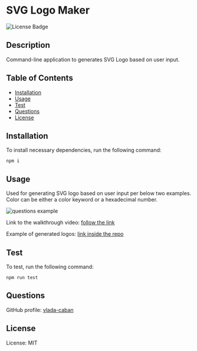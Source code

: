 # SVG Logo Maker
  ![License Badge](https://img.shields.io/badge/License-MIT-green)

  ## Description 

  Command-line application to generates SVG Logo based on user input. 

  ## Table of Contents

- [Installation](#installation)
- [Usage](#usage)
- [Test](#test)
- [Questions](#questions)
- [License](#license)

## Installation

To install necessary dependencies, run the following command:

```npm i```

## Usage

Used for generating SVG logo based on user input per below two examples. Color can be either a color keyword or a hexadecimal number.

![questions example](./images/questions.png)

Link to the walkthrough video: [follow the link](https://drive.google.com/file/d/1JFE4_9RyS1qQAmnPDFEbrmisyyT8qJWC/view?usp=sharing)

Example of generated logos: [link inside the repo](./examples/)

## Test

To test, run the following command:

```npm run test```

## Questions
GitHub profile: [vlada-caban](https://github.com/vlada-caban)

## License 
  License: MIT